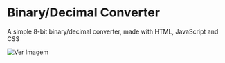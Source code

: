 # Binary/Decimal Converter

A simple 8-bit binary/decimal converter, made with HTML, JavaScript and CSS

![Ver Imagem](https://i.imgur.com/NXGwZlK.gifv)
